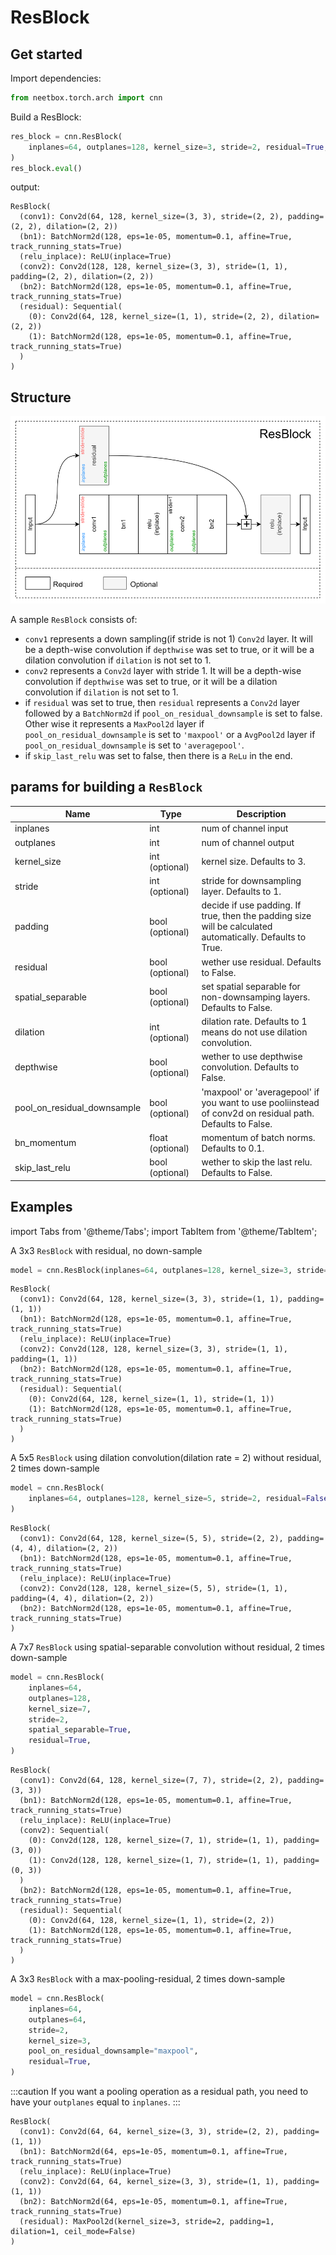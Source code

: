 # ResBlock

## Get started

Import dependencies:
```python
from neetbox.torch.arch import cnn
```
Build a ResBlock:
```python
res_block = cnn.ResBlock(
    inplanes=64, outplanes=128, kernel_size=3, stride=2, residual=True, dilation=2
)
res_block.eval()
```
output:
```
ResBlock(
  (conv1): Conv2d(64, 128, kernel_size=(3, 3), stride=(2, 2), padding=(2, 2), dilation=(2, 2))
  (bn1): BatchNorm2d(128, eps=1e-05, momentum=0.1, affine=True, track_running_stats=True)
  (relu_inplace): ReLU(inplace=True)
  (conv2): Conv2d(128, 128, kernel_size=(3, 3), stride=(1, 1), padding=(2, 2), dilation=(2, 2))
  (bn2): BatchNorm2d(128, eps=1e-05, momentum=0.1, affine=True, track_running_stats=True)
  (residual): Sequential(
    (0): Conv2d(64, 128, kernel_size=(1, 1), stride=(2, 2), dilation=(2, 2))
    (1): BatchNorm2d(128, eps=1e-05, momentum=0.1, affine=True, track_running_stats=True)
  )
)
```

## Structure

![image-20230315191242352](./imgs/cnn-snippets/image-20230315191242352.png)

A sample `ResBlock` consists of:

- `conv1` represents a down sampling(if stride is not 1) `Conv2d` layer. It will be a depth-wise convolution if `depthwise` was set to true, or it will be a dilation convolution if `dilation` is not set to 1.
- `conv2` represents a `Conv2d` layer with stride 1. It will be a depth-wise convolution if `depthwise` was set to true, or it will be a dilation convolution if `dilation` is not set to 1.
- if `residual` was set to true, then `residual` represents a  `Conv2d` layer followed by a `BatchNorm2d` if `pool_on_residual_downsample` is set to false. Other wise it represents a `MaxPool2d` layer if  `pool_on_residual_downsample` is set to `'maxpool'` or a `AvgPool2d` layer if `pool_on_residual_downsample` is set to `'averagepool'`.
- if `skip_last_relu` was set to false, then there is a `ReLu` in the end.

## params for building a `ResBlock`

| Name | Type | Description |
|------|------|-------------|
|inplanes | int | num of channel input |
|outplanes | int | num of channel output |
| kernel_size | int (optional) | kernel size. Defaults to 3. |
| stride | int (optional) | stride for downsampling layer. Defaults to 1. |
| padding | bool (optional) | decide if use padding. If true, then the padding size will be calculated automatically. Defaults to True. |
| residual | bool (optional) | wether use residual. Defaults to False. |
| spatial_separable | bool (optional) | set spatial separable for non-downsamping layers. Defaults to False. |
| dilation | int (optional) | dilation rate. Defaults to 1 means do not use dilation convolution. |
| depthwise | bool (optional) | wether to use depthwise convolution. Defaults to False. |
| pool_on_residual_downsample | bool (optional) | 'maxpool' or 'averagepool' if you want to use pooliinstead of conv2d on residual path. Defaults to False. |
| bn_momentum | float (optional) | momentum of batch norms. Defaults to 0.1. |
| skip_last_relu | bool (optional) | wether to skip the last relu. Defaults to False. |

## Examples

import Tabs from '@theme/Tabs';
import TabItem from '@theme/TabItem';


A 3x3 `ResBlock` with residual, no down-sample

<Tabs>
<TabItem value="code">

```python
model = cnn.ResBlock(inplanes=64, outplanes=128, kernel_size=3, stride=1, residual=True)
```

</TabItem>
<TabItem value="model structure">

```
ResBlock(
  (conv1): Conv2d(64, 128, kernel_size=(3, 3), stride=(1, 1), padding=(1, 1))
  (bn1): BatchNorm2d(128, eps=1e-05, momentum=0.1, affine=True, track_running_stats=True)
  (relu_inplace): ReLU(inplace=True)
  (conv2): Conv2d(128, 128, kernel_size=(3, 3), stride=(1, 1), padding=(1, 1))
  (bn2): BatchNorm2d(128, eps=1e-05, momentum=0.1, affine=True, track_running_stats=True)
  (residual): Sequential(
    (0): Conv2d(64, 128, kernel_size=(1, 1), stride=(1, 1))
    (1): BatchNorm2d(128, eps=1e-05, momentum=0.1, affine=True, track_running_stats=True)
  )
)
```

</TabItem>
</Tabs>

A 5x5 `ResBlock` using dilation convolution(dilation rate = 2) without residual, 2 times down-sample

<Tabs>
<TabItem value="code">

```python
model = cnn.ResBlock(
    inplanes=64, outplanes=128, kernel_size=5, stride=2, residual=False, dilation=2
)
```

</TabItem>
<TabItem value="model structure">

```
ResBlock(
  (conv1): Conv2d(64, 128, kernel_size=(5, 5), stride=(2, 2), padding=(4, 4), dilation=(2, 2))
  (bn1): BatchNorm2d(128, eps=1e-05, momentum=0.1, affine=True, track_running_stats=True)
  (relu_inplace): ReLU(inplace=True)
  (conv2): Conv2d(128, 128, kernel_size=(5, 5), stride=(1, 1), padding=(4, 4), dilation=(2, 2))
  (bn2): BatchNorm2d(128, eps=1e-05, momentum=0.1, affine=True, track_running_stats=True)
)
```

</TabItem>
</Tabs>

A 7x7 `ResBlock` using spatial-separable convolution without residual, 2 times down-sample

<Tabs>
<TabItem value="code">

```python
model = cnn.ResBlock(
    inplanes=64,
    outplanes=128,
    kernel_size=7,
    stride=2,
    spatial_separable=True,
    residual=True,
)
```

</TabItem>
<TabItem value="model structure">

```
ResBlock(
  (conv1): Conv2d(64, 128, kernel_size=(7, 7), stride=(2, 2), padding=(3, 3))
  (bn1): BatchNorm2d(128, eps=1e-05, momentum=0.1, affine=True, track_running_stats=True)
  (relu_inplace): ReLU(inplace=True)
  (conv2): Sequential(
    (0): Conv2d(128, 128, kernel_size=(7, 1), stride=(1, 1), padding=(3, 0))
    (1): Conv2d(128, 128, kernel_size=(1, 7), stride=(1, 1), padding=(0, 3))
  )
  (bn2): BatchNorm2d(128, eps=1e-05, momentum=0.1, affine=True, track_running_stats=True)
  (residual): Sequential(
    (0): Conv2d(64, 128, kernel_size=(1, 1), stride=(2, 2))
    (1): BatchNorm2d(128, eps=1e-05, momentum=0.1, affine=True, track_running_stats=True)
  )
)
```

</TabItem>
</Tabs>

A 3x3 `ResBlock` with a max-pooling-residual, 2 times down-sample

<Tabs>
<TabItem value="code">

```python
model = cnn.ResBlock(
    inplanes=64,
    outplanes=64,
    stride=2,
    kernel_size=3,
    pool_on_residual_downsample="maxpool",
    residual=True,
)
```

:::caution
If you want a pooling operation as a residual path, you need to have your `outplanes` equal to `inplanes`.
:::

</TabItem>
<TabItem value="model structure">

```
ResBlock(
  (conv1): Conv2d(64, 64, kernel_size=(3, 3), stride=(2, 2), padding=(1, 1))
  (bn1): BatchNorm2d(64, eps=1e-05, momentum=0.1, affine=True, track_running_stats=True)
  (relu_inplace): ReLU(inplace=True)
  (conv2): Conv2d(64, 64, kernel_size=(3, 3), stride=(1, 1), padding=(1, 1))
  (bn2): BatchNorm2d(64, eps=1e-05, momentum=0.1, affine=True, track_running_stats=True)
  (residual): MaxPool2d(kernel_size=3, stride=2, padding=1, dilation=1, ceil_mode=False)
)
```

</TabItem>
</Tabs>
